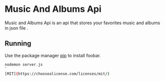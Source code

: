 # Music And Albums Api

Music and Albums Api is an api that stores your favorites music and albums in json file .

## Running

Use the package manager [pip](https://pip.pypa.io/en/stable/) to install foobar.

```bash
nodemon server.js
`
[MIT](https://choosealicense.com/licenses/mit/)

